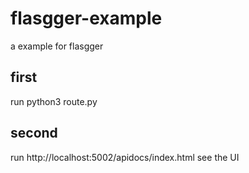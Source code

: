 # flasgger-example
a example for flasgger

## first
run python3 route.py

## second
run http://localhost:5002/apidocs/index.html see the UI
